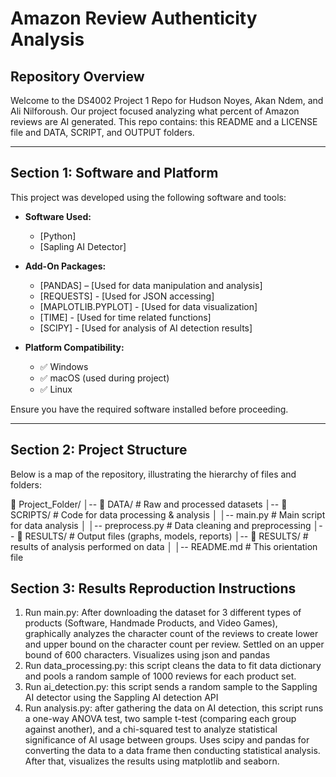 # Amazon Review Authenticity Analysis

## Repository Overview
Welcome to the DS4002 Project 1 Repo for Hudson Noyes, Akan Ndem, and Ali Nilforoush. Our project focused analyzing what percent of Amazon reviews are AI generated. This repo contains: this README and a LICENSE file and DATA, SCRIPT, and OUTPUT folders.

---

## Section 1: Software and Platform  
This project was developed using the following software and tools:

- **Software Used:**  
  - [Python]
  - [Sapling AI Detector]   
  
- **Add-On Packages:**  
  - [PANDAS] – [Used for data manipulation and analysis]
  - [REQUESTS] - [Used for JSON accessing]
  - [MAPLOTLIB.PYPLOT] - [Used for data visualization]
  - [TIME] - [Used for time related functions]
  - [SCIPY] - [Used for analysis of AI detection results]
 
- **Platform Compatibility:**  
  - ✅ Windows  
  - ✅ macOS (used during project)  
  - ✅ Linux  

Ensure you have the required software installed before proceeding.

---

## Section 2: Project Structure  
Below is a map of the repository, illustrating the hierarchy of files and folders:

📂 Project_Folder/ │-- 📂 DATA/ # Raw and processed datasets │-- 📂 SCRIPTS/ # Code for data processing & analysis │ │-- main.py # Main script for data analysis │ │-- preprocess.py # Data cleaning and preprocessing │-- 📂 RESULTS/ # Output files (graphs, models, reports) │-- 📂 RESULTS/ # results of analysis performed on data │ │-- README.md # This orientation file

## Section 3: Results Reproduction Instructions
1. Run main.py: After downloading the dataset for 3 different types of products (Software, Handmade Products, and Video Games), graphically analyzes the character count of the reviews to create lower and upper bound on the character count per review. Settled on an upper bound of 600 characters. Visualizes using json and pandas
2. Run data_processing.py: this script cleans the data to fit data dictionary and pools a random sample of 1000 reviews for each product set.
3. Run ai_detection.py: this script sends a random sample to the Sappling AI detector using the Sappling AI detection API
4. Run analysis.py: after gathering the data on AI detection, this script runs a one-way ANOVA test, two sample t-test (comparing each group against another), and a chi-squared test to analyze statistical significance of AI usage between groups. Uses scipy and pandas for converting the data to a data frame then conducting statistical analysis. After that, visualizes the results using matplotlib and seaborn.
